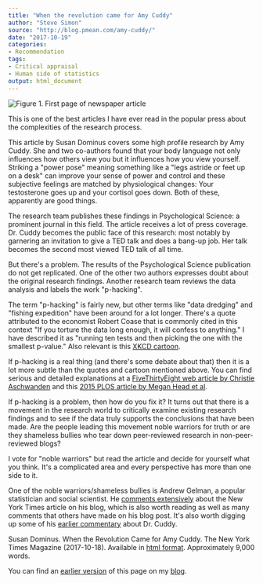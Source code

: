 ```yaml
---
title: "When the revolution came for Amy Cuddy"
author: "Steve Simon"
source: "http://blog.pmean.com/amy-cuddy/"
date: "2017-10-19"
categories:
- Recommendation
tags:
- Critical appraisal
- Human side of statistics
output: html_document
---
```


![Figure 1. First page of newspaper article](http://www.pmean.com/new-images/17/amy-cuddy01.png)

<div class="notes">

This is one of the best articles I have ever read in the popular press about the complexities of the research process.

This article by Susan Dominus covers some high profile research by Amy Cuddy. She and two co-authors found that your body language not only influences how others view you but it influences how you view yourself. Striking a "power pose" meaning something like a "legs astride or feet up on a desk" can improve your sense of power and control and these subjective feelings are matched by physiological changes: Your testosterone goes up and your cortisol goes down. Both of these, apparently are good things.

The research team publishes these findings in Psychological Science: a prominent journal in this field. The article receives a lot of press coverage. Dr. Cuddy becomes the public face of this research: most notably by garnering an invitation to give a TED talk and does a bang-up job. Her talk becomes the second most viewed TED talk of all time.

But there's a problem. The results of the Psychological Science publication do not get replicated. One of the other two authors expresses doubt about the original research findings. Another research team reviews the data analysis and labels the work "p-hacking".

The term "p-hacking" is fairly new, but other terms like "data dredging" and "fishing expedition" have been around for a lot longer. There's a quote attributed to the economist Robert Coase that is commonly cited in this context "If you torture the data long enough, it will confess to anything." I have described it as "running ten tests and then picking the one with the smallest p-value." Also relevant is this [XKCD cartoon](https://xkcd.com/882/).

If p-hacking is a real thing (and there's some debate about that) then it is a lot more subtle than the quotes and cartoon mentioned above. You can find serious and detailed explanations at a [FiveThirtyEight web article by Christie Aschwanden][asc1] and this [2015 PLOS article by Megan Head et al][hea1].

If p-hacking is a problem, then how do you fix it? It turns out that there is a movement in the research world to critically examine existing research findings and to see if the data truly supports the conclusions that have been made. Are the people leading this movement noble warriors for truth or are they shameless bullies who tear down peer-reviewed research in non-peer-reviewed blogs?

I vote for "noble warriors" but read the article and decide for yourself what you think. It's a complicated area and every perspective has more than one side to it.

One of the noble warriors/shameless bullies is Andrew Gelman, a popular statistician and social scientist. He [comments extensively][gel1] about the New York Times article on his blog, which is also worth reading as well as many comments that others have made on his blog post. It's also worth digging up some of his [earlier commentary][gel2] about Dr. Cuddy.

Susan Dominus. When the Revolution Came for Amy Cuddy. The New York Times Magazine (2017-10-18). Available in [html format][dom1]. Approximately 9,000 words.

You can find an [earlier version][sim1] of this page on my [blog][sim2].

[sim1]: http://blog.pmean.com/amy-cuddy/
[sim2]: http://blog.pmean.com

[asc1]: https://fivethirtyeight.com/features/science-isnt-broken/
[dom1]: https://www.nytimes.com/2017/10/18/magazine/when-the-revolution-came-for-amy-cuddy.html
[gel1]: http://andrewgelman.com/2017/10/18/beyond-power-pose-using-replication-failures-better-understanding-data-collection-analysis-better-science/
[gel2]: http://andrewgelman.com/?s=Amy+Cuddy
[hea1]: https://journals.plos.org/plosbiology/article?id=10.1371/journal.pbio.1002106

</div>